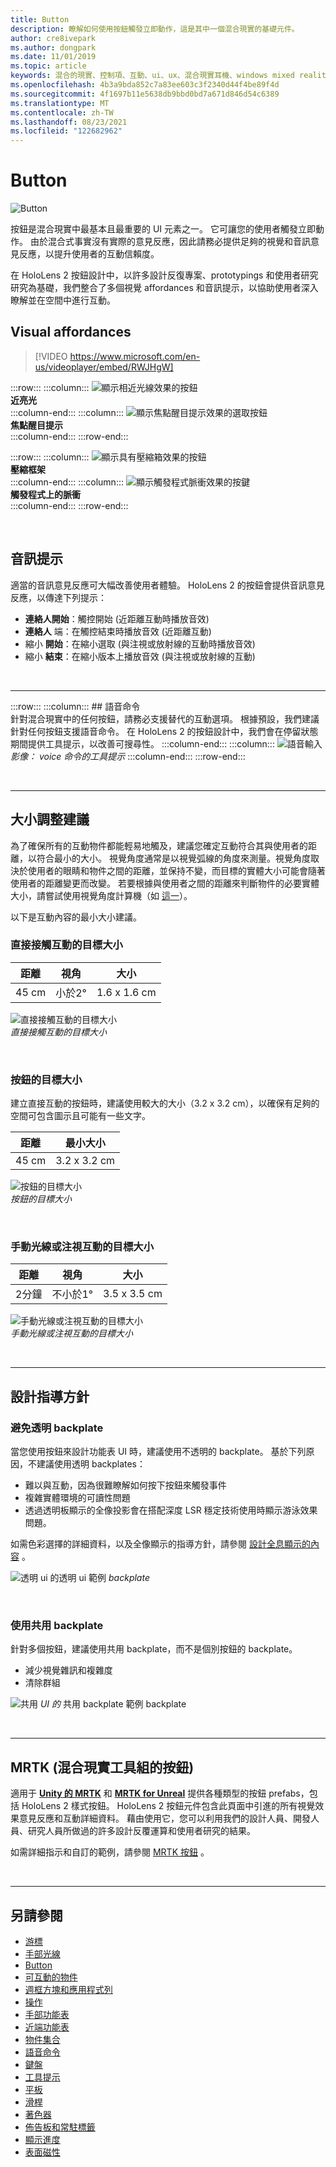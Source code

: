 ```yaml
---
title: Button
description: 瞭解如何使用按鈕觸發立即動作，這是其中一個混合現實的基礎元件。
author: cre8ivepark
ms.author: dongpark
ms.date: 11/01/2019
ms.topic: article
keywords: 混合的現實、控制項、互動、ui、ux、混合現實耳機、windows mixed reality 耳機、虛擬實境耳機、HoloLens、MRTK、混合現實工具組、按鈕
ms.openlocfilehash: 4b3a9bda852c7a83ee603c3f2340d44f4be89f4d
ms.sourcegitcommit: 4f1697b11e5638db9bbd0bd7a671d846d54c6389
ms.translationtype: MT
ms.contentlocale: zh-TW
ms.lasthandoff: 08/23/2021
ms.locfileid: "122682962"
---
```

# <a name="button"></a>Button

![Button](images/UX_Hero_Button.jpg)

按鈕是混合現實中最基本且最重要的 UI 元素之一。 它可讓您的使用者觸發立即動作。 由於混合式事實沒有實際的意見反應，因此請務必提供足夠的視覺和音訊意見反應，以提升使用者的互動信賴度。 

在 HoloLens 2 按鈕設計中，以許多設計反復專案、prototypings 和使用者研究研究為基礎，我們整合了多個視覺 affordances 和音訊提示，以協助使用者深入瞭解並在空間中進行互動。 

## <a name="visual-affordances"></a>Visual affordances

>[!VIDEO https://www.microsoft.com/en-us/videoplayer/embed/RWJHgW]


:::row:::
    :::column:::
       ![顯示相近光線效果的按鈕](images/UX_Button_Affordance_ProximityLight.jpg)<br>
       **近亮光**<br>
    :::column-end:::
    :::column:::
       ![顯示焦點醒目提示效果的選取按鈕](images/UX_Button_Affordance_FocusHighlight.jpg)<br>
        **焦點醒目提示**<br>
    :::column-end:::
:::row-end:::

:::row:::
    :::column:::
       ![顯示具有壓縮箱效果的按鈕](images/UX_Button_Affordance_Compression.jpg)<br>
       **壓縮框架**<br>
    :::column-end:::
    :::column:::
       ![顯示觸發程式脈衝效果的按鍵](images/UX_Button_Affordance_Pulse.jpg)<br>
        **觸發程式上的脈衝**<br>
    :::column-end:::
:::row-end:::

<br>

## <a name="audio-cues"></a>音訊提示

適當的音訊意見反應可大幅改善使用者體驗。 HoloLens 2 的按鈕會提供音訊意見反應，以傳達下列提示：
* **連絡人開始**：觸控開始 (近距離互動時播放音效) 
* **連絡人** 端：在觸控結束時播放音效 (近距離互動) 
* 縮小 **開始**：在縮小選取 (與注視或放射線的互動時播放音效) 
* 縮小 **結束**：在縮小版本上播放音效 (與注視或放射線的互動) 

<br>

---

:::row:::
    :::column:::
        ## <a name="voice-commandingbr"></a>語音命令<br>
        針對混合現實中的任何按鈕，請務必支援替代的互動選項。 根據預設，我們建議針對任何按鈕支援語音命令。 在 HoloLens 2 的按鈕設計中，我們會在停留狀態期間提供工具提示，以改善可搜尋性。
    :::column-end:::
        :::column:::
       ![語音輸入](images/UX_Hero_VoiceCommand.jpg)<br>
        *影像： voice 命令的工具提示*
    :::column-end:::
:::row-end:::


<br>

---

## <a name="sizing-recommendations"></a>大小調整建議

為了確保所有的互動物件都能輕易地觸及，建議您確定互動符合其與使用者的距離，以符合最小的大小。 視覺角度通常是以視覺弧線的角度來測量。視覺角度取決於使用者的眼睛和物件之間的距離，並保持不變，而目標的實體大小可能會隨著使用者的距離變更而改變。 若要根據與使用者之間的距離來判斷物件的必要實體大小，請嘗試使用視覺角度計算機（如 [這一](https://elvers.us/perception/visualAngle/)）。

以下是互動內容的最小大小建議。

### <a name="target-size-for-direct-hand-interaction"></a>直接接觸互動的目標大小

| 距離 | 視角 | 大小 |
|---------|---------|---------|
| 45 cm  | 小於2° | 1.6 x 1.6 cm |

![直接接觸互動的目標大小](images/TargetSizingNear.jpg)<br>
*直接接觸互動的目標大小*

<br>

### <a name="target-size-for-buttons"></a>按鈕的目標大小

建立直接互動的按鈕時，建議使用較大的大小（3.2 x 3.2 cm），以確保有足夠的空間可包含圖示且可能有一些文字。

| 距離 | 最小大小 |
|---------|---------|
| 45 cm  | 3.2 x 3.2 cm |

![按鈕的目標大小](images/TargetSizingButtons.png)<br>
*按鈕的目標大小*

<br>

### <a name="target-size-for-hand-ray-or-gaze-interaction"></a>手動光線或注視互動的目標大小
| 距離 | 視角 | 大小 |
|---------|---------|---------|
| 2分鐘  | 不小於1° | 3.5 x 3.5 cm |

![手動光線或注視互動的目標大小](images/TargetSizingFar.jpg)<br>
*手動光線或注視互動的目標大小*

<br>

---

## <a name="design-guidelines"></a>設計指導方針

### <a name="avoid-transparent-backplate"></a>避免透明 backplate
當您使用按鈕來設計功能表 UI 時，建議使用不透明的 backplate。 基於下列原因，不建議使用透明 backplates：
* 難以與互動，因為很難瞭解如何按下按鈕來觸發事件
* 複雜實體環境的可讀性問題
* 透過透明板顯示的全像投影會在搭配深度 LSR 穩定技術使用時顯示游泳效果問題。

如需色彩選擇的詳細資料，以及全像顯示的指導方針，請參閱 [設計全息顯示的內容](designing-content-for-holographic-display.md) 。

![透明 ui 的透明 ui 範例 ](images/color_transparent_examples.jpg)
 *backplate*

<br>

### <a name="use-shared-backplate"></a>使用共用 backplate
針對多個按鈕，建議使用共用 backplate，而不是個別按鈕的 backplate。

* 減少視覺雜訊和複雜度
* 清除群組  

![共用 ](images/Button_Design_SharedBackplate.png
)
 *UI 的* 共用 backplate 範例 backplate

<br>

---

## <a name="button-in-mrtk-mixed-reality-toolkit"></a>MRTK (混合現實工具組的按鈕) 
適用于 **[Unity 的 MRTK](/windows/mixed-reality/mrtk-unity/)** 和 **[MRTK for Unreal](/windows/mixed-reality/develop/unreal/unreal-mrtk-introduction)** 提供各種類型的按鈕 prefabs，包括 HoloLens 2 樣式按鈕。 HoloLens 2 按鈕元件包含此頁面中引進的所有視覺效果意見反應和互動詳細資料。 藉由使用它，您可以利用我們的設計人員、開發人員、研究人員所做過的許多設計反覆運算和使用者研究的結果。

如需詳細指示和自訂的範例，請參閱 [MRTK 按鈕](/windows/mixed-reality/mrtk-unity/features/ux-building-blocks/button) 。

<br>

---

## <a name="see-also"></a>另請參閱

* [游標](cursors.md)
* [手部光線](point-and-commit.md)
* [Button](button.md)
* [可互動的物件](interactable-object.md)
* [週框方塊和應用程式列](app-bar-and-bounding-box.md)
* [操作](direct-manipulation.md)
* [手部功能表](hand-menu.md)
* [近端功能表](near-menu.md)
* [物件集合](object-collection.md)
* [語音命令](voice-input.md)
* [鍵盤](keyboard.md)
* [工具提示](tooltip.md)
* [平板](slate.md)
* [滑桿](slider.md)
* [著色器](shader.md)
* [佈告板和常駐標籤](billboarding-and-tag-along.md)
* [顯示進度](progress.md)
* [表面磁性](surface-magnetism.md)